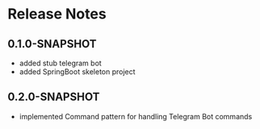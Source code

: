 # Release Notes

## 0.1.0-SNAPSHOT

*  added stub telegram bot
*  added SpringBoot skeleton project

## 0.2.0-SNAPSHOT

*  implemented Command pattern for handling Telegram Bot commands